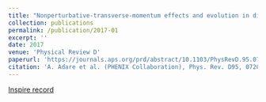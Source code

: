 ```yaml
---
title: "Nonperturbative-transverse-momentum effects and evolution in dihadron and direct photon-hadron angular correlations in p+p colisions at center-of-mass energy 510 GeV."
collection: publications
permalink: /publication/2017-01
excerpt: ''
date: 2017
venue: 'Physical Review D'
paperurl: 'https://journals.aps.org/prd/abstract/10.1103/PhysRevD.95.072002'
citation: 'A. Adare et al. (PHENIX Collaboration), Phys. Rev. D95, 072002 (2017)'
---
```


[Inspire record](http://inspirehep.net/record/1486678)

